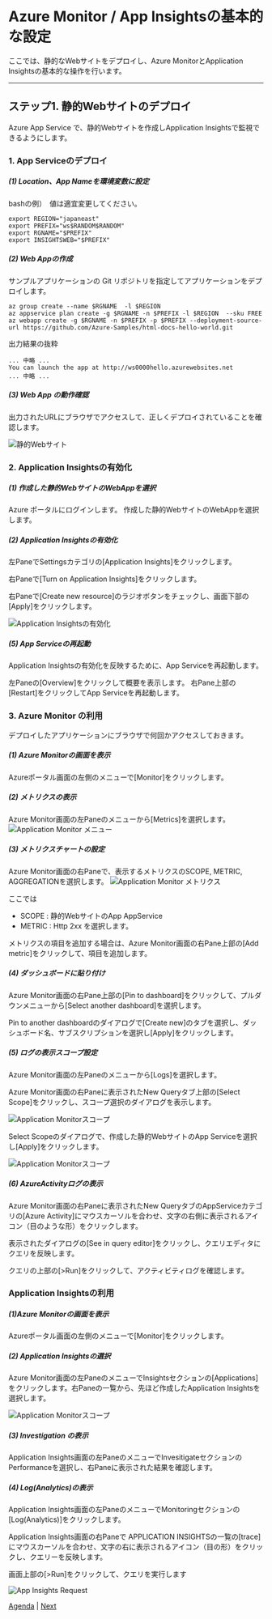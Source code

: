 # Azure Monitor / App Insightsの基本的な設定

ここでは、静的なWebサイトをデプロイし、Azure MonitorとApplication Insightsの基本的な操作を行います。

----
## ステップ1. 静的Webサイトのデプロイ

Azure App Service で、静的Webサイトを作成しApplication Insightsで監視できるようにします。

### 1. App Serviceのデプロイ


##### (1) Location、App Nameを環境変数に設定
bashの例）　値は適宜変更してください。
```
export REGION="japaneast"
export PREFIX="ws$RANDOM$RANDOM"
export RGNAME="$PREFIX"
export INSIGHTSWEB="$PREFIX"
```

##### (2) Web Appの作成

サンプルアプリケーションの Git リポジトリを指定してアプリケーションをデプロイします。

```
az group create --name $RGNAME  -l $REGION
az appservice plan create -g $RGNAME -n $PREFIX -l $REGION  --sku FREE
az webapp create -g $RGNAME -n $PREFIX -p $PREFIX --deployment-source-url https://github.com/Azure-Samples/html-docs-hello-world.git
```


出力結果の抜粋
```
... 中略 ...
You can launch the app at http://ws0000hello.azurewebsites.net
... 中略 ...
```

##### (3) Web App の動作確認
出力されたURLにブラウザでアクセスして、正しくデプロイされていることを確認します。

![静的Webサイト](images/webapp_hello-world-in-browser-az.png)


### 2. Application Insightsの有効化

##### (1) 作成した静的WebサイトのWebAppを選択
Azure ポータルにログインします。
作成した静的WebサイトのWebAppを選択します。

##### (2) Application Insightsの有効化
左PaneでSettingsカテゴリの[Application Insights]をクリックします。

右Paneで[Turn on Application Insights]をクリックします。

右Paneで[Create new resource]のラジオボタンをチェックし、画面下部の[Apply]をクリックします。

![Application Insightsの有効化](images/webapp_enableAppInsights.png)

##### (5) App Serviceの再起動
Application Insightsの有効化を反映するために、App Serviceを再起動します。

左Paneの[Overview]をクリックして概要を表示します。
右Pane上部の[Restart]をクリックしてApp Serviceを再起動します。


### 3. Azure Monitor の利用

デプロイしたアプリケーションにブラウザで何回かアクセスしておきます。

##### (1) Azure Monitorの画面を表示
Azureポータル画面の左側のメニューで[Monitor]をクリックします。

##### (2) メトリクスの表示
Azure Monitor画面の左Paneのメニューから[Metrics]を選択します。
![Application Monitor メニュー](images/monitor_menu.png)

##### (3) メトリクスチャートの設定

Azure Monitor画面の右Paneで、表示するメトリクスのSCOPE, METRIC, AGGREGATIONを選択します。
![Application Monitor メトリクス](images/monitor_metric.png)

ここでは
* SCOPE : 静的WebサイトのApp AppService
* METRIC : Http 2xx
を選択します。


メトリクスの項目を追加する場合は、Azure Monitor画面の右Pane上部の[Add metric]をクリックして、項目を追加します。

##### (4) ダッシュボードに貼り付け
Azure Monitor画面の右Pane上部の[Pin to dashboard]をクリックして、プルダウンメニューから[Select another dashboard]を選択します。

Pin to another dashboardのダイアログで[Create new]のタブを選択し、ダッシュボード名、サブスクリプションを選択し[Apply]をクリックします。

##### (5) ログの表示スコープ設定
Azure Monitor画面の左Paneのメニューから[Logs]を選択します。

Azure Monitor画面の右Paneに表示されたNew Queryタブ上部の[Select Scope]をクリックし、スコープ選択のダイアログを表示します。

![Application Monitorスコープ](images/monitor_log_selectscope1.png)

Select Scopeのダイアログで、作成した静的WebサイトのApp Serviceを選択し[Apply]をクリックします。

![Application Monitorスコープ](images/monitor_log_selectscope2.png)


##### (6) AzureActivityログの表示
Azure Monitor画面の右Paneに表示されたNew QueryタブのAppServiceカテゴリの[Azure Activity]にマウスカーソルを合わせ、文字の右側に表示されるアイコン（目のような形）をクリックします。

表示されたダイアログの[See in query editor]をクリックし、クエリエディタにクエリを反映します。

クエリの上部の[>Run]をクリックして、アクティビティログを確認します。




### Application Insightsの利用

##### (1)Azure Monitorの画面を表示
Azureポータル画面の左側のメニューで[Monitor]をクリックします。

##### (2) Application Insightsの選択
Azure Monitor画面の左PaneのメニューでInsightsセクションの[Applications]をクリックします。右Paneの一覧から、先ほど作成したApplication Insightsを選択します。

![Application Monitorスコープ](images/monitor_appinsights1.png)


##### (3) Investigation の表示

Application Insights画面の左PaneのメニューでInvesitigateセクションのPerformanceを選択し、右Paneに表示された結果を確認します。


##### (4) Log(Analytics)の表示

Application Insights画面の左PaneのメニューでMonitoringセクションの[Log(Analytics)]をクリックします。

Application Insights画面の右Paneで APPLICATION INSIGHTSの一覧の[trace]にマウスカーソルを合わせ、文字の右に表示されるアイコン（目の形）をクリックし、クエリーを反映します。

画面上部の[>Run]をクリックして、クエリを実行します

![App Insights Request](images/monitor_appinsights_log.png)


[Agenda](./agenda.md) | [Next](./deploySampleApp.md)
